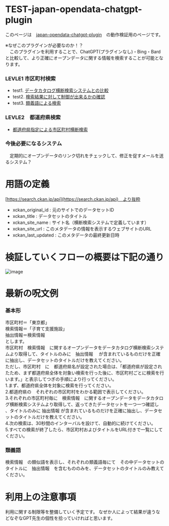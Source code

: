 # TEST-japan-opendata-chatgpt-plugin  
このページは　[japan-opendata-chatgpt-plugin](https://github.com/FooQoo/japan-opendata-chatgpt-plugin/blob/main/docs/usage.md#japan-opendata%E3%83%97%E3%83%A9%E3%82%B0%E3%82%A4%E3%83%B3%E3%81%AE%E4%BD%BF%E3%81%84%E6%96%B9)　の動作検証用のページです。  

※なぜこのプラグインが必要なのか！？  
　このプラグインを利用することで、ChatGPT(プラグインなし)・Bing・Bardと比較して、より正確にオープンデータに関する情報を検索することが可能となります。  
 
### LEVLE1 市区町村検索 
 - test1. [データカタログ横断検索システムとの比較](https://github.com/yamamoto-ryuzo/TEST-japan-opendata-chatgpt-plugin/blob/main/%E3%83%87%E3%83%BC%E3%82%BF%E3%82%AB%E3%82%BF%E3%83%AD%E3%82%B0%E6%A8%AA%E6%96%AD%E6%A4%9C%E7%B4%A2%E3%82%B7%E3%82%B9%E3%83%86%E3%83%A0%E3%81%A8%E3%81%AE%E6%AF%94%E8%BC%83.md)  
 - test2. [検索結果に対して制御が出来るかの確認](https://github.com/yamamoto-ryuzo/TEST-japan-opendata-chatgpt-plugin/blob/main/%E6%A4%9C%E7%B4%A2%E7%B5%90%E6%9E%9C%E3%81%AB%E5%AF%BE%E3%81%97%E3%81%A6%E5%88%B6%E5%BE%A1%E3%81%8C%E5%87%BA%E6%9D%A5%E3%82%8B%E3%81%8B%E3%81%AE%E7%A2%BA%E8%AA%8D.md)   
 - test3. [類義語による検索](https://github.com/yamamoto-ryuzo/TEST-japan-opendata-chatgpt-plugin/blob/main/%E9%A1%9E%E7%BE%A9%E8%AA%9E%E3%81%AB%E3%82%88%E3%82%8B%E6%A4%9C%E7%B4%A2%20.md)
### LEVLE2　都道府県検索
 - [都道府県指定による市区町村横断検索](https://github.com/yamamoto-ryuzo/TEST-japan-opendata-chatgpt-plugin/blob/main/%E9%83%BD%E9%81%93%E5%BA%9C%E7%9C%8C%E6%8C%87%E5%AE%9A%E3%81%AB%E3%82%88%E3%82%8B%E5%B8%82%E5%8C%BA%E7%94%BA%E6%9D%91%E6%A8%AA%E6%96%AD%E6%A4%9C%E7%B4%A2.md)

### 今後必要になるシステム  
　定期的にオープンデータのリンク切れをチェックして、修正を促すメールを送るシステム？  

# 用語の定義  
 [https://search.ckan.jp/api](https://search.ckan.jp/api)　より抜粋
- xckan_original_id : 元のサイトでのデータセットID  
- xckan_title : データセットのタイトル  
- xckan_site_name : サイト名（横断検索システムで定義しています）  
- xckan_site_url : このメタデータの情報を表示するウェブサイトのURL  
- xckan_last_updated : このメタデータの最終更新日時  

# 検証していくフローの概要は下記の通り
![image](https://github.com/yamamoto-ryuzo/TEST-japan-opendata-chatgpt-plugin/assets/86514652/948ace0c-f595-4db6-964d-4f1ae3104525)

# 最新の呪文例  
### 基本形
市区町村＝「東京都」   
検索情報＝「子育て支援施設」  
抽出情報＝検索情報  
とします。  
市区町村　検索情報　に関するオープンデータをデータカタログ横断検索システムより取得して、タイトルのみに　抽出情報　 が含まれているものだけを正確に抽出し、データセットのタイトルだけを教えてください。  
ただし、市区町村　に　都道府県名が設定された場合は、「都道府県が設定されたため、まず都道府県全体を対象い検索を行った後に、市区町村ごとに検索を行います。」と表示してつぎの手順により行ってください。  
1.まず、都道府県全体を対象に検索を行ってください。  
2.都道府県の　それぞれの市区町村をわかる範囲で表示してください。  
3.それぞれの市区町村毎に　検索情報　に関するオープンデータをデータカタログ横断検索システムより取得して、返ってきたデータセットを一つ一つ確認し 、タイトルのみに 抽出情報 が含まれているものだけを正確に抽出し、データセットのタイトルだけを教えてください。  
4.次の検索は、30秒間のインターバルを設けて、自動的に続けてください。  
5.すべての検索が終了したら、市区町村およびタイトルをURL付きで一覧にしてください。  
### 類義語  
検索情報　の類似語を表示し、それぞれの類義語毎にて　その中データセットのタイトルに　抽出情報　を含むもののみを、データセットのタイトルのみ教えてください。  

# 利用上の注意事項　　
利用に関する制限等を整備していく予定です。
なぜか人によって結果が違うなどなぞなGPT先生の個性を拾っていければと思います。  
